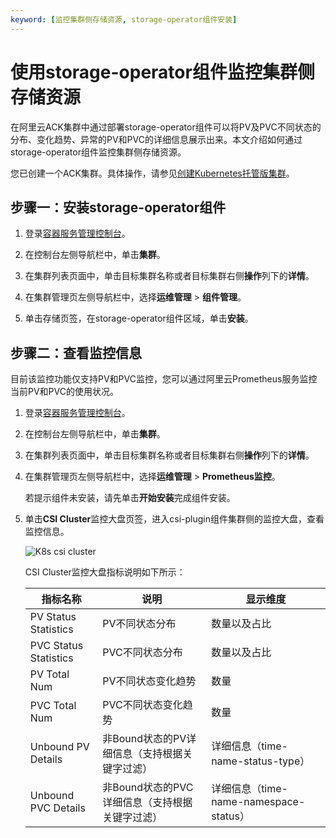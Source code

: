 ```yaml
---
keyword: [监控集群侧存储资源, storage-operator组件安装]
---
```


# 使用storage-operator组件监控集群侧存储资源

在阿里云ACK集群中通过部署storage-operator组件可以将PV及PVC不同状态的分布、变化趋势、异常的PV和PVC的详细信息展示出来。本文介绍如何通过storage-operator组件监控集群侧存储资源。

您已创建一个ACK集群。具体操作，请参见[创建Kubernetes托管版集群](/intl.zh-CN/Kubernetes集群用户指南/集群/创建集群/创建Kubernetes托管版集群.md)。

## 步骤一：安装storage-operator组件

1.  登录[容器服务管理控制台](https://cs.console.aliyun.com)。

2.  在控制台左侧导航栏中，单击**集群**。

3.  在集群列表页面中，单击目标集群名称或者目标集群右侧**操作**列下的**详情**。

4.  在集群管理页左侧导航栏中，选择**运维管理** \> **组件管理**。

5.  单击存储页签，在storage-operator组件区域，单击**安装**。


## 步骤二：查看监控信息

目前该监控功能仅支持PV和PVC监控，您可以通过阿里云Prometheus服务监控当前PV和PVC的使用状况。

1.  登录[容器服务管理控制台](https://cs.console.aliyun.com)。

2.  在控制台左侧导航栏中，单击**集群**。

3.  在集群列表页面中，单击目标集群名称或者目标集群右侧**操作**列下的**详情**。

4.  在集群管理页左侧导航栏中，选择**运维管理** \> **Prometheus监控**。

    若提示组件未安装，请先单击**开始安装**完成组件安装。

5.  单击**CSI Cluster**监控大盘页签，进入csi-plugin组件集群侧的监控大盘，查看监控信息。

    ![K8s csi cluster](https://static-aliyun-doc.oss-accelerate.aliyuncs.com/assets/img/zh-CN/7555888161/p251927.png)

    CSI Cluster监控大盘指标说明如下所示：

    |指标名称|说明|显示维度|
    |----|--|----|
    |PV Status Statistics|PV不同状态分布|数量以及占比|
    |PVC Status Statistics|PVC不同状态分布|数量以及占比|
    |PV Total Num|PV不同状态变化趋势|数量|
    |PVC Total Num|PVC不同状态变化趋势|数量|
    |Unbound PV Details|非Bound状态的PV详细信息（支持根据关键字过滤）|详细信息（time-name-status-type）|
    |Unbound PVC Details|非Bound状态的PVC详细信息（支持根据关键字过滤）|详细信息（time-name-namespace-status）|


